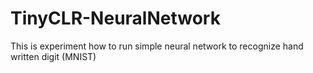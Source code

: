 # TinyCLR-NeuralNetwork
This is experiment how to run simple neural network to recognize hand written digit (MNIST)
